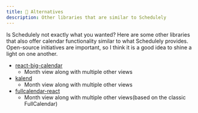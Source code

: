 ```yaml
---
title: 🤘 Alternatives
description: Other libraries that are similar to Schedulely
---
```


Is Schedulely not exactly what you wanted? Here are some other libraries that also offer calendar functionality similar to what Schedulely provides.
Open-source initiatives are important, so I think it is a good idea to shine a light on one another.

- [react-big-calendar](https://github.com/jquense/react-big-calendar)
  - Month view along with multiple other views
- [kalend](https://github.com/nibdo/kalend)
  - Month view along with multiple other views
- [fullcalendar-react](https://github.com/fullcalendar/fullcalendar-react)
  - Month view along with multiple other views(based on the classic FullCalendar)
